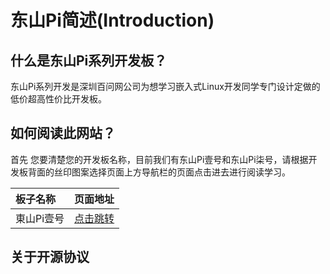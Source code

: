 # 东山Pi简述(Introduction)

## 什么是东山Pi系列开发板？
  东山Pi系列开发是深圳百问网公司为想学习嵌入式Linux开发同学专门设计定做的低价超高性价比开发板。

## 如何阅读此网站？
  首先 您要清楚您的开发板名称，目前我们有东山Pi壹号和东山Pi柒号，请根据开发板背面的丝印图案选择页面上方导航栏的页面点击进去进行阅读学习。

  | 板子名称        | 页面地址   |
  | :-----------   | :------- |
  | 東山Pi壹号  | [点击跳转](DongshanPi-One/01-BoardIntroduction/) |

## 关于开源协议
